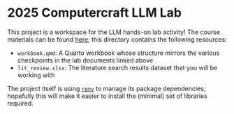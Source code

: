 # 2025 Computercraft LLM Lab

This project is a workspace for the LLM hands-on lab activity!
The course materials can be found [here](https://dmice.ohsu.edu/bedricks/courses/cc_llm_summer_2025/); this directory contains the following resources:

- `workbook.qmd`: A Quarto workbook whose structure mirrors the various checkpoints in the lab documents linked above
- `lit_review.xlsx`: The literature search results dataset that you will be working with

The project itself is using [`renv`](https://rstudio.github.io/renv/articles/renv.html) to manage its package dependencies; hopefully this will make it easier to install the (minimal) set of libraries required.

